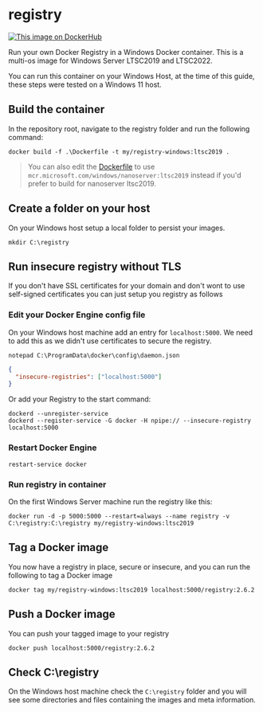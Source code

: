 # registry

[![This image on DockerHub](https://img.shields.io/docker/pulls/stefanscherer/registry-windows.svg)](https://hub.docker.com/r/stefanscherer/registry-windows/)

Run your own Docker Registry in a Windows Docker container. This is a multi-os image for Windows Server LTSC2019 and LTSC2022.

You can run this container on your Windows Host, at the time of this guide, these steps were tested on a Windows 11 host.

## Build the container

In the repository root, navigate to the registry folder and run the following command:

```console
docker build -f .\Dockerfile -t my/registry-windows:ltsc2019 .
```

> You can also edit the [Dockerfile](Dockerfile) to use `mcr.microsoft.com/windows/nanoserver:ltsc2019` instead if you'd prefer to build for nanoserver ltsc2019.

## Create a folder on your host

On your Windows host setup a local folder to persist your images.

```console
mkdir C:\registry
```

## Run insecure registry without TLS

If you don't have SSL certificates for your domain and don't wont to use self-signed certificates you can just setup you registry as follows

### Edit your Docker Engine config file

On your Windows host machine add an entry for `localhost:5000`. We need to add this as we didn't use certificates to secure the registry.

```console
notepad C:\ProgramData\docker\config\daemon.json
```

```json
{
  "insecure-registries": ["localhost:5000"]
}
```

Or add your Registry to the start command:

```console
dockerd --unregister-service
dockerd --register-service -G docker -H npipe:// --insecure-registry localhost:5000
```

### Restart Docker Engine

```console
restart-service docker
```

### Run registry in container

On the first Windows Server machine run the registry like this:

```console
docker run -d -p 5000:5000 --restart=always --name registry -v C:\registry:C:\registry my/registry-windows:ltsc2019
```

## Tag a Docker image

You now have a registry in place, secure or insecure, and you can run the following to tag a Docker image

```console
docker tag my/registry-windows:ltsc2019 localhost:5000/registry:2.6.2
```

## Push a Docker image

You can push your tagged image to your registry

```console
docker push localhost:5000/registry:2.6.2
```

## Check C:\registry

On the Windows host machine check the `C:\registry` folder and you will see some directories and files containing the images and meta information.
